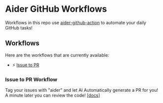 # Aider GitHub Workflows

Workflows in this repo use [aider-github-action](https://github.com/mirrajabi/aider-github-action) to automate your daily GitHub tasks!

## Workflows

Here are the workflows that are currently available:

- :zap: [Issue to PR](#issue-to-pr-workflow)

### Issue to PR Workflow

Tag your issues with "aider" and let AI Automatically generate a PR for you! A minute later you can review the code!
[[docs](./docs/issue-to-pr.md)]  
